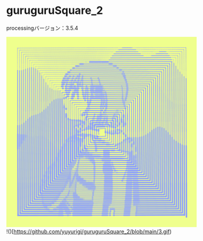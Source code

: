# guruguruSquare_2

processingバージョン：3.5.4  
  
![](https://github.com/yuyurigi/guruguruSquare_2/blob/main/201030.png)  
!()[https://github.com/yuyurigi/guruguruSquare_2/blob/main/3.gif)
